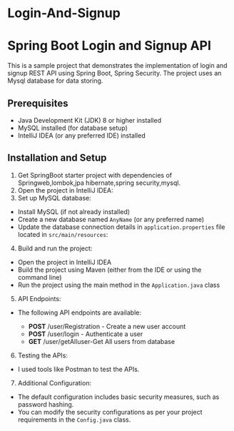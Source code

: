 # Login-And-Signup
# Spring Boot Login and Signup API

This is a sample project that demonstrates the implementation of login and signup REST API using Spring Boot, Spring Security. The project uses an Mysql database for data storing.

## Prerequisites
- Java Development Kit (JDK) 8 or higher installed
- MySQL installed (for database setup)
- IntelliJ IDEA (or any preferred IDE) installed

## Installation and Setup

1. Get SpringBoot starter project with dependencies of Springweb,lombok,jpa hibernate,spring security,mysql.
2. Open the project in IntelliJ IDEA:
3. Set up MySQL database:

- Install MySQL (if not already installed)
- Create a new database named `AnyName` (or any preferred name)
- Update the database connection details in `application.properties` file located in `src/main/resources`:
4. Build and run the project:

- Open the project in IntelliJ IDEA
- Build the project using Maven (either from the IDE or using the command line)
- Run the project using the main method in the `Application.java` class

5. API Endpoints:

- The following API endpoints are available:

  - **POST**  /user/Registration - Create a new user account
  - **POST**  /user/login - Authenticate a user 
  - **GET**   /user/getAlluser-Get All users from database

6. Testing the APIs:

- I used tools like Postman to test the APIs.

7. Additional Configuration:

- The default configuration includes basic security measures, such as password hashing.
- You can modify the security configurations as per your project requirements in the `Config.java` class.

